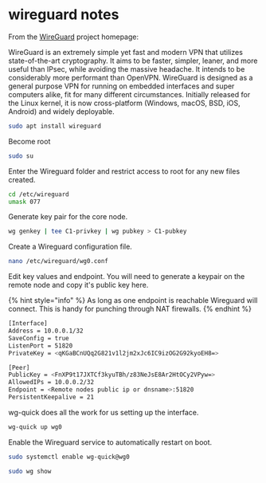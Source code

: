 # wireguard notes

From the [WireGuard](https://www.wireguard.com/) project homepage:

WireGuard is an extremely simple yet fast and modern VPN that utilizes state-of-the-art cryptography. It aims to be faster, simpler, leaner, and more useful than IPsec, while avoiding the massive headache. It intends to be considerably more performant than OpenVPN. WireGuard is designed as a general purpose VPN for running on embedded interfaces and super computers alike, fit for many different circumstances. Initially released for the Linux kernel, it is now cross-platform \(Windows, macOS, BSD, iOS, Android\) and widely deployable.

```bash
sudo apt install wireguard
```

Become root

```bash
sudo su
```

Enter the Wireguard folder and restrict access to root for any new files created.

```bash
cd /etc/wireguard
umask 077
```

Generate key pair for the core node.

```bash
wg genkey | tee C1-privkey | wg pubkey > C1-pubkey
```

Create a Wireguard configuration file.

```bash
nano /etc/wireguard/wg0.conf
```

Edit key values and endpoint. You will need to generate a keypair on the remote node and copy it's public key here.

{% hint style="info" %}
As long as one endpoint is reachable Wireguard will connect. This is handy for punching through NAT firewalls.
{% endhint %}

```bash
[Interface]
Address = 10.0.0.1/32
SaveConfig = true
ListenPort = 51820
PrivateKey = <qKGaBCnUQq2G821v1l2jm2xJc6IC9izOG2G92kyoEH8=>

[Peer]
PublicKey = <FnXP9t17JXTCf3kyuTBh/z83NeJsE8Ar2HtOCy2VPyw=>
AllowedIPs = 10.0.0.2/32
Endpoint = <Remote nodes public ip or dnsname>:51820
PersistentKeepalive = 21

```

wg-quick does all the work for us setting up the interface.

```bash
wg-quick up wg0
```

Enable the Wireguard service to automatically restart on boot.

```bash
sudo systemctl enable wg-quick@wg0
```

```bash
sudo wg show
```

